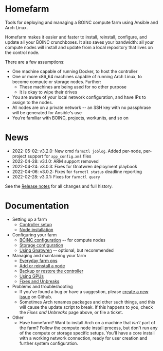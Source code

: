 # Homefarm

Tools for deploying and managing a BOINC compute farm using Ansible
and Arch Linux.

Homefarm makes it easier and faster to install, reinstall, configure,
and update all your BOINC crunchboxes. It also saves your bandwidth:
all your compute nodes will install and update from a local repository
that lives on the control node.

There are a few assumptions:

* One machine capable of running Docker, to host the controller
* One or more x86_64 machines capable of running Arch Linux, to become
  compute or storage nodes. Further:
  * These machines are being used for no other purpose
  * It is okay to wipe their drives
* You are aware of your local network configuration, and have IPs to
  assign to the nodes.
* All nodes are on a private network -- an SSH key with no passphrase
  will be generated for Ansible's use
* You're familiar with BOINC, projects, workunits, and so on



# News

* 2022-05-02: v3.2.0: New cmd `farmctl joblog`. Added per-node,
  per-project support for `app_config.xml` files
* 2022-04-28: v3.1.0: ARM support removed
* 2022-04-24: v3.0.3: Fixes for Gnatwren deployment playbook
* 2022-04-06: v3.0.2: Fixes for `farmctl status` deadline reporting
* 2022-02-28: v3.0.1: Fixes for `farmctl query`

See the [Release
notes](https://github.com/firepear/homefarm/blob/master/RELEASE_NOTES)
for all changes and full history.



# Documentation

* Setting up a farm
    * [Controller setup](https://github.com/firepear/homefarm/blob/master/docs/control_install.md)
    * [Node installation](https://github.com/firepear/homefarm/blob/master/docs/compute_install.md)
* Configuring your farm
    * [BOINC configuration](https://github.com/firepear/homefarm/blob/master/docs/boinc.md)
      -- for compute nodes
    * [Storage configuration](https://github.com/firepear/homefarm/blob/master/docs/storage.md)
    * [Using
      Gnatwren](https://github.com/firepear/homefarm/blob/master/docs/gnatwren.md)
      -- optional, but recommended
* Managing and maintaining your farm
    * [Everyday farm ops](https://github.com/firepear/homefarm/blob/master/docs/management.md)
    * [Add or reinstall a node](https://github.com/firepear/homefarm/blob/master/docs/newnode.md)
    * [Backup or restore the controller](https://github.com/firepear/homefarm/blob/master/docs/backup.md)
    * [Using GPUs](https://github.com/firepear/homefarm/blob/master/docs/gpgpu.md)
    * [Fixes and Unbreaks](https://github.com/firepear/homefarm/blob/master/docs/fixes.md)
* Problems and troubleshooting
    * If you've found a bug or have a suggestion, please [create a new
      issue](https://github.com/firepear/homefarm/issues) on Github.
    * Sometimes Arch renames packages and other such things, and this
      will cause the update script to break. If this happens to you,
      check the _Fixes and Unbreaks_ page above, or file a ticket.
* Other
    * Have homefarm? Want to install Arch on a machine that _isn't_
      part of the farm? Follow the compute node install process, but
      don't run any of the compute or storage specific setups. You'll
      have a core install with a working network connection, ready for
      user creation and further system configuration.

